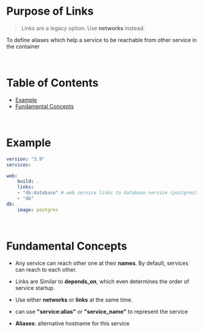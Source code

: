 <!-- omit in toc -->
# Purpose of Links
> Links are a legacy option. Use **networks** instead.

To define aliases which help a service to be reachable from other service in the container 

<br />

<!-- omit in toc -->
# Table of Contents
- [Example](#example)
- [Fundamental Concepts](#fundamental-concepts)

<br />

# Example
  ```yml
  version: "3.9"
  services:

  web:
      build: .
      links:
      - "db:database" # web service links to database service (postgres)
      - "db"
  db:
      image: postgres
  ```

<br />

# Fundamental Concepts
* Any service can reach other one at their **names**. By default, services can reach to each other.
  
* Links are Similar to **depends_on**, which even determines the order of service startup. 
  
* Use either **networks** or **links** at the same time.

* can use **"service:alias"** or **"service_name"** to represent the service

* **Aliases**: alternative hostname for this service 

  



